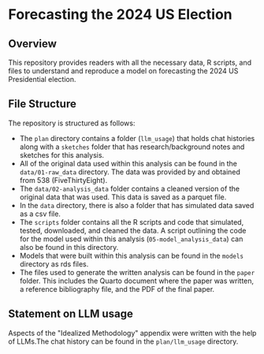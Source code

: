 # Forecasting the 2024 US Election

## Overview

This repository provides readers with all the necessary data, R scripts, and files to understand and reproduce a model on forecasting the 2024 US Presidential election.


## File Structure

The repository is structured as follows:

- The `plan` directory contains a folder (`llm_usage`) that holds chat histories along with a `sketches` folder that has research/background notes and sketches for this analysis.
- All of the original data used within this analysis can be found in the `data/01-raw_data` directory. The data was provided by and obtained from 538 (FiveThirtyEight). 
- The `data/02-analysis_data` folder contains a cleaned version of the original data that was used. This data is saved as a parquet file.
- In the `data` directory, there is also a folder that has simulated data saved as a csv file.
- The `scripts` folder contains all the R scripts and code that simulated, tested, downloaded, and cleaned the data. A script outlining the code for the model used within this analysis (`05-model_analysis_data`) can also be found in this directory.
- Models that were built within this analysis can be found in the `models` directory as rds files. 
- The files used to generate the written analysis can be found in the `paper` folder. This includes the Quarto document where the paper was written, a reference bibliography file, and the PDF of the final paper. 


## Statement on LLM usage

Aspects of the "Idealized Methodology" appendix were written with the help of LLMs.The chat history can be found in the `plan/llm_usage` directory.
